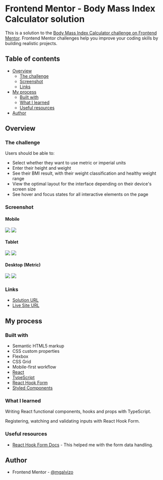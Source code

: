 # Frontend Mentor - Body Mass Index Calculator solution

This is a solution to the [Body Mass Index Calculator challenge on Frontend Mentor](https://www.frontendmentor.io/challenges/body-mass-index-calculator-brrBkfSz1T). Frontend Mentor challenges help you improve your coding skills by building realistic projects.

## Table of contents

-   [Overview](#overview)
    -   [The challenge](#the-challenge)
    -   [Screenshot](#screenshot)
    -   [Links](#links)
-   [My process](#my-process)
    -   [Built with](#built-with)
    -   [What I learned](#what-i-learned)
    -   [Useful resources](#useful-resources)
-   [Author](#author)

## Overview

### The challenge

Users should be able to:

-   Select whether they want to use metric or imperial units
-   Enter their height and weight
-   See their BMI result, with their weight classification and healthy weight range
-   View the optimal layout for the interface depending on their device's screen size
-   See hover and focus states for all interactive elements on the page

### Screenshot

#### Mobile

![](./screenshots/metric/mobile.png)
![](./screenshots/imperial/mobile.png)

#### Tablet

![](./screenshots/metric/tablet.png)
![](./screenshots/imperial/tablet.png)

#### Desktop (Metric)

![](./screenshots/metric/desktop.png)
![](./screenshots/imperial/desktop.png)

### Links

-   [Solution URL](https://your-solution-url.com)
-   [Live Site URL](https://mgalvizo.github.io/bmi-calculator/)

## My process

### Built with

-   Semantic HTML5 markup
-   CSS custom properties
-   Flexbox
-   CSS Grid
-   Mobile-first workflow
-   [React](https://reactjs.org/)
-   [TypeScript](https://www.typescriptlang.org/)
-   [React Hook Form](https://react-hook-form.com/)
-   [Styled Components](https://styled-components.com/)

### What I learned

Writing React functional components, hooks and props with TypeScript.

Registering, watching and validating inputs with React Hook Form.

### Useful resources

-   [React Hook Form Docs](https://react-hook-form.com/get-started) - This helped me with the form data handling.

## Author

-   Frontend Mentor - [@mgalvizo](https://www.frontendmentor.io/profile/mgalvizo)
